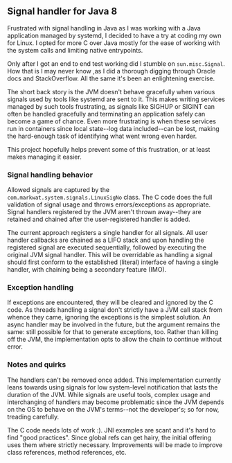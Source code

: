 ## Signal handler for Java 8

Frustrated with signal handling in Java as I was working with a Java application managed by systemd, I decided to have a try at coding my own for Linux. I opted for more C over Java mostly for the ease of working with the system calls and limiting native entrypoints.

Only after I got an end to end test working did I stumble on `sun.misc.Signal`. How that is I may never know ,as I did a thorough digging through Oracle docs and StackOverflow. All the same it's been an enlightening exercise.

The short back story is the JVM doesn't behave gracefully when various signals used by tools like systemd are sent to it. This makes writing services managed by such tools frustrating, as signals like SIGHUP or SIGINT can often be handled gracefully and terminating an application safely can become a game of chance. Even more frustrating is when these services run in containers since local state--log data included--can be lost, making the hard-enough task of identifying what went wrong even harder.

This project hopefully helps prevent some of this frustration, or at least makes managing it easier.

### Signal handling behavior

Allowed signals are captured by the `com.markwat.system.signals.LinuxSigNo` class. The C code does the full validation of signal usage and throws errors/exceptions as appropriate. Signal handlers registered by the JVM aren't thrown away--they are retained and chained after the user-registered handler is added.

The current approach registers a single handler for all signals. All user handler callbacks are chained as a LIFO stack and upon handling the registered signal are executed sequentially, followed by executing the original JVM signal handler. This will be overridable as handling a signal should first conform to the established (literal) interface of having a single handler, with chaining being a secondary feature (IMO).

### Exception handling

If exceptions are encountered, they will be cleared and ignored by the C code. As threads handling a signal don't strictly have a JVM call stack from whence they came, ignoring the exceptions is the simplest solution. An async handler may be involved in the future, but the argument remains the same: still possible for that to generate exceptions, too. Rather than killing off the JVM, the implementation opts to allow the chain to continue without error.

### Notes and quirks

The handlers can't be removed once added. This implementation currently leans towards using signals for low system-level notification that lasts the duration of the JVM. While signals are useful tools, complex usage and interchanging of handlers may become problematic since the JVM depends on the OS to behave on the JVM's terms--not the developer's; so for now, treading carefully.

The C code needs lots of work :). JNI examples are scant and it's hard to find "good practices". Since global refs can get hairy, the initial offering uses them where strictly necessary. Improvements will be made to improve class references, method references, etc.